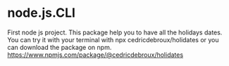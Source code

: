 # node.js.CLI
First node js project.
This package help you to have all the holidays dates.
You can try it with your terminal with npx cedricdebroux/holidates or you can download the package on npm.
https://www.npmjs.com/package/@cedricdebroux/holidates
